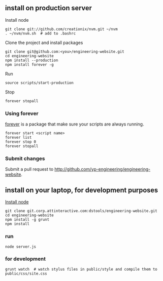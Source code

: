 ## install on production server

Install node

    git clone git://github.com/creationix/nvm.git ~/nvm
    . ~/nvm/nvm.sh  # add to .bashrc

Clone the project and install packages

    git clone git@github.com:<you>/engineering-website.git
    cd engineering-website
    npm install --production
    npm install forever -g
    
Run

    source scripts/start-production

Stop

    forever stopall

### Using forever

[forever](https://github.com/nodejitsu/forever) is a package that make sure your scripts are always running.

    forever start <script name>
    forever list
    forever stop 0
    forever stopall

### Submit changes

Submit a pull request to http://github.com/yp-engineering/engineering-website.

## install on your laptop, for development purposes
[Install node](http://nodejs.org/)

    git clone git.corp.attinteractive.com:dstools/engineering-website.git
    cd engineering-website
    npm install -g grunt
    npm install
  
### run

    node server.js

### for development

    grunt watch  # watch stylus files in public/style and compile them to public/css/site.css


